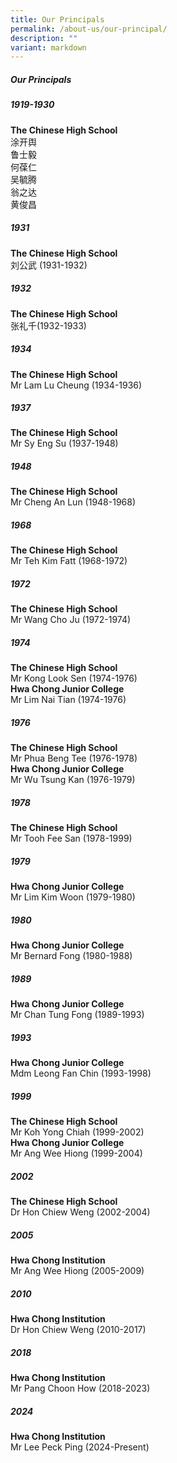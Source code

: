 ```yaml
---
title: Our Principals
permalink: /about-us/our-principal/
description: ""
variant: markdown
---
```

##### Our Principals

##### 1919-1930
<b> The Chinese High School</b><br>涂开舆<br>鲁士毅<br>何葆仁<br>吴毓腾<br>翁之达<br>黄俊昌

##### 1931
<b>The Chinese High School</b><br>刘公武 (1931-1932)

##### 1932
<b>The Chinese High School</b><br>张礼千(1932-1933)
	
##### 1934
<b>The Chinese High School</b><br>Mr Lam Lu Cheung (1934-1936)

##### 1937
<b>The Chinese High School</b><br>Mr Sy Eng Su (1937-1948)

##### 1948
<b>The Chinese High School</b><br>Mr Cheng An Lun (1948-1968)

##### 1968
<b>The Chinese High School</b><br>Mr Teh Kim Fatt (1968-1972)

##### 1972
<b>The Chinese High School</b><br>Mr Wang Cho Ju (1972-1974)

##### 1974
<b>The Chinese High School</b><br>Mr Kong Look Sen (1974-1976)<br><b>Hwa Chong Junior College</b><br>Mr Lim Nai Tian (1974-1976)

##### 1976
<b>The Chinese High School</b><br>Mr Phua Beng Tee (1976-1978)<br><b>Hwa Chong Junior College</b><br>Mr Wu Tsung Kan (1976-1979)

##### 1978
<b>The Chinese High School</b><br>Mr Tooh Fee San (1978-1999)

##### 1979
<b>Hwa Chong Junior College</b><br>Mr Lim Kim Woon (1979-1980)

##### 1980
<b>Hwa Chong Junior College</b><br>Mr Bernard Fong (1980-1988)

##### 1989
<b>Hwa Chong Junior College</b><br>Mr Chan Tung Fong (1989-1993)

##### 1993
<b>Hwa Chong Junior College</b><br>Mdm Leong Fan Chin (1993-1998)

##### 1999
<b>The Chinese High School</b><br>Mr Koh Yong Chiah (1999-2002)<br><b>Hwa Chong Junior College</b><br>Mr Ang Wee Hiong (1999-2004)

##### 2002
<b>The Chinese High School</b><br>Dr Hon Chiew Weng (2002-2004)

##### 2005
<b>Hwa Chong Institution</b><br>Mr Ang Wee Hiong (2005-2009)

##### 2010
<b>Hwa Chong Institution</b><br>Dr Hon Chiew Weng (2010-2017)

##### 2018
<b>Hwa Chong Institution</b><br>Mr Pang Choon How (2018-2023)

##### 2024
<b>Hwa Chong Institution</b><br>Mr Lee Peck Ping (2024-Present)